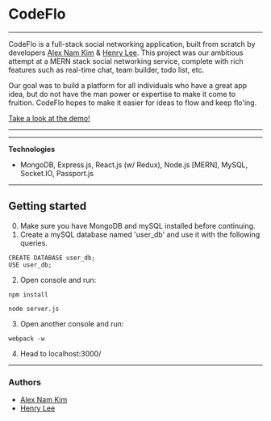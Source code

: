 # CodeFlo
----------
CodeFlo is a full-stack social networking application, built from scratch by developers [Alex Nam Kim](https://github.com/nhoon2002) & [Henry Lee](https://github.com/henhen87). This project was our ambitious attempt at a MERN stack social networking service, complete with rich features such as real-time chat, team builder, todo list, etc.

Our goal was to build a platform for all individuals who have a great app idea, but do not have the man power or expertise to make it come to fruition. CodeFlo hopes to make it easier for ideas to flow and keep flo'ing.


[Take a look at the demo!](https://sketch-that.herokuapp.com/)

----------



----------
**Technologies**

 - MongoDB, Express.js, React.js (w/ Redux), Node.js [MERN], MySQL, Socket.IO, Passport.js


----------
## Getting started
0. Make sure you have MongoDB and mySQL installed before continuing.
1. Create a mySQL database named 'user_db' and use it with the following queries.
```
CREATE DATABASE user_db;
USE user_db;
```
2. Open console and run:
```
npm install

node server.js
```
3. Open another console and run:
```
webpack -w
```
4. Head to localhost:3000/
----------
### Authors
- [Alex Nam Kim](https://github.com/nhoon2002)
- [Henry Lee](https://github.com/henhen87)
